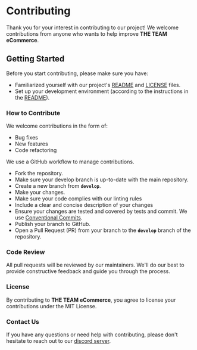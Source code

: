 # Contributing
Thank you for your interest in contributing to our project! We welcome contributions from anyone who wants to help improve **THE TEAM eCommerce**.

## Getting Started
Before you start contributing, please make sure you have:

- Familiarized yourself with our project's [README](./README.md) and [LICENSE](./LICENSE.md) files.
- Set up your development environment (according to the instructions in the [README](./README.md)).

### How to Contribute
We welcome contributions in the form of:

- Bug fixes
- New features
- Code refactoring

We use a GitHub workflow to manage contributions.
- Fork the repository.
- Make sure your develop branch is up-to-date with the main repository.
- Create a new branch from **`develop`**.
- Make your changes.
- Make sure your code complies with our linting rules
- Include a clear and concise description of your changes
- Ensure your changes are tested and covered by tests
and commit. We use [Conventional Commits](https://www.conventionalcommits.org/en/v1.0.0/#summary).
- Publish your branch to GitHub.
- Open a Pull Request (PR) from your branch to the **`develop`** branch of the repository.

### Code Review
All pull requests will be reviewed by our maintainers. We'll do our best to provide constructive feedback and guide you through the process.

### License
By contributing to **THE TEAM eCommerce**, you agree to license your contributions under the MIT License.

### Contact Us
If you have any questions or need help with contributing, please don't hesitate to reach out to our [discord server](https://discord.gg/uKcrXUNc).